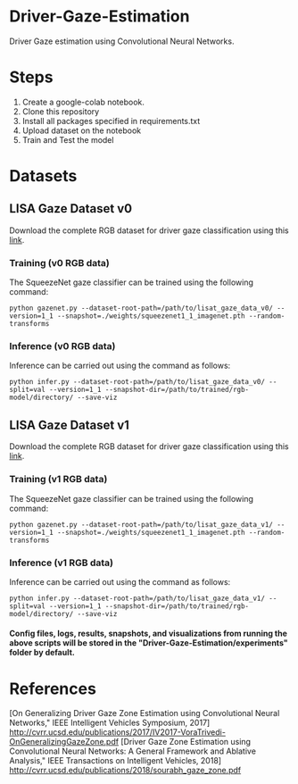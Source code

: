 # Driver-Gaze-Estimation
Driver Gaze estimation using Convolutional Neural Networks.
# Steps
1. Create a google-colab notebook.
2. Clone this repository
3. Install all packages specified in requirements.txt
4. Upload dataset on the notebook
5. Train and Test the model

# Datasets
## LISA Gaze Dataset v0
Download the complete RGB dataset for driver gaze classification using this [link](https://drive.google.com/file/d/1Ez-pHW0v-5bRdz8NjTLlzWZPT0GS2rYT/view).
### Training (v0 RGB data)
The SqueezeNet gaze classifier can be trained using the following command:
```
python gazenet.py --dataset-root-path=/path/to/lisat_gaze_data_v0/ --version=1_1 --snapshot=./weights/squeezenet1_1_imagenet.pth --random-transforms
```

### Inference (v0 RGB data)
Inference can be carried out using the command as follows:
```
python infer.py --dataset-root-path=/path/to/lisat_gaze_data_v0/ --split=val --version=1_1 --snapshot-dir=/path/to/trained/rgb-model/directory/ --save-viz
```

## LISA Gaze Dataset v1
Download the complete RGB dataset for driver gaze classification using this [link](https://drive.google.com/file/d/1YvFzqfDkC2NLX8s0YX0XiMi8SOp_eINx/view).
### Training (v1 RGB data)
The SqueezeNet gaze classifier can be trained using the following command:
```
python gazenet.py --dataset-root-path=/path/to/lisat_gaze_data_v1/ --version=1_1 --snapshot=./weights/squeezenet1_1_imagenet.pth --random-transforms
```
### Inference (v1 RGB data)
Inference can be carried out using the command as follows:
```
python infer.py --dataset-root-path=/path/to/lisat_gaze_data_v1/ --split=val --version=1_1 --snapshot-dir=/path/to/trained/rgb-model/directory/ --save-viz
```

#### Config files, logs, results, snapshots, and visualizations from running the above scripts will be stored in the "Driver-Gaze-Estimation/experiments" folder by default.

# References
[On Generalizing Driver Gaze Zone Estimation using Convolutional Neural Networks," IEEE Intelligent Vehicles Symposium, 2017] http://cvrr.ucsd.edu/publications/2017/IV2017-VoraTrivedi-OnGeneralizingGazeZone.pdf
[Driver Gaze Zone Estimation using Convolutional Neural Networks: A General Framework and Ablative Analysis," IEEE Transactions on Intelligent Vehicles, 2018] http://cvrr.ucsd.edu/publications/2018/sourabh_gaze_zone.pdf
